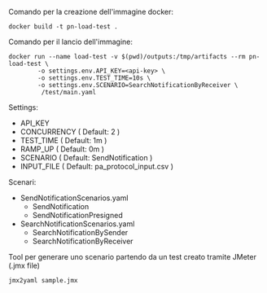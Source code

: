 Comando per la creazione dell'immagine docker:
```
docker build -t pn-load-test .
```
Comando per il lancio dell'immagine:
```
docker run --name load-test -v $(pwd)/outputs:/tmp/artifacts --rm pn-load-test \
        -o settings.env.API_KEY=<api-key> \
        -o settings.env.TEST_TIME=10s \
        -o settings.env.SCENARIO=SearchNotificationByReceiver \
         /test/main.yaml
```
Settings:
- API_KEY
- CONCURRENCY ( Default: 2 )
- TEST_TIME ( Default: 1m )
- RAMP_UP ( Default: 0m )
- SCENARIO ( Default: SendNotification )
- INPUT_FILE ( Default: pa_protocol_input.csv )

Scenari:
- SendNotificationScenarios.yaml
  - SendNotification
  - SendNotificationPresigned
- SearchNotificationScenarios.yaml
  - SearchNotificationBySender
  - SearchNotificationByReceiver

Tool per generare uno scenario partendo da un test creato tramite JMeter (.jmx file)
```
jmx2yaml sample.jmx
```